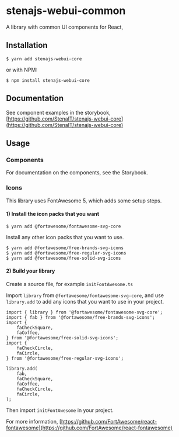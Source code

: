 # stenajs-webui-common

A library with common UI components for React,

## Installation

```
$ yarn add stenajs-webui-core
```

or with NPM:

```
$ npm install stenajs-webui-core
```

## Documentation

See component examples in the storybook, [https://github.com/StenaIT/stenajs-webui-core](https://github.com/StenaIT/stenajs-webui-core)

## Usage

### Components

For documentation on the components, see the Storybook.

### Icons

This library uses FontAwesome 5, which adds some setup steps.

#### 1) Install the icon packs that you want

```
$ yarn add @fortawesome/fontawesome-svg-core
```

Install any other icon packs that you want to use.

```
$ yarn add @fortawesome/free-brands-svg-icons
$ yarn add @fortawesome/free-regular-svg-icons
$ yarn add @fortawesome/free-solid-svg-icons
```

#### 2) Build your library

Create a source file, for example `initFontAwesome.ts`

Import `library` from `@fortawesome/fontawesome-svg-core`, and use `library.add` to add any icons that you want to use in your project.

```
import { library } from '@fortawesome/fontawesome-svg-core';
import { fab } from '@fortawesome/free-brands-svg-icons';
import {
    faCheckSquare,
    faCoffee,
} from '@fortawesome/free-solid-svg-icons';
import {
    faCheckCircle,
    faCircle,
} from '@fortawesome/free-regular-svg-icons';

library.add(
    fab,
    faCheckSquare,
    faCoffee,
    faCheckCircle,
    faCircle,
);
```

Then import `initFontAwesome` in your project.

For more information, [https://github.com/FortAwesome/react-fontawesome](https://github.com/FortAwesome/react-fontawesome)
